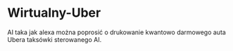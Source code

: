 # Wirtualny-Uber
AI taka jak alexa można poprosić o drukowanie kwantowo darmowego auta Ubera taksówki sterowanego AI.  
